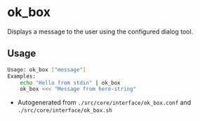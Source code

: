 # ok_box
Displays a message to the user using the configured dialog tool.

## Usage
~~~bash
Usage: ok_box ["message"]
Examples:
	echo "Hello from stdin" | ok_box
	ok_box <<< "Message from here-string"
~~~

- Autogenerated from `./src/core/interface/ok_box.conf` and `./src/core/interface/ok_box.sh`
